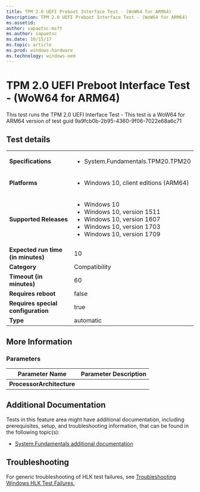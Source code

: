 ```yaml
---
title: TPM 2.0 UEFI Preboot Interface Test - (WoW64 for ARM64)
Description: TPM 2.0 UEFI Preboot Interface Test - (WoW64 for ARM64)
ms.assetid: 
author: sapaetsc-msft
ms.author: sapaetsc
ms.date: 10/15/17
ms.topic: article
ms.prod: windows-hardware
ms.technology: windows-oem
---
```


# TPM 2.0 UEFI Preboot Interface Test - (WoW64 for ARM64)

This test runs the TPM 2.0 UEFI Interface Test - This test is a WoW64 for ARM64 version of test guid 9a9fcb0b-2b95-4360-9f06-7022e68a6c71

## Test details
|||
|---|---|
| **Specifications**  | <ul><li>System.Fundamentals.TPM20.TPM20</li></ul> |  
| **Platforms**   | <ul><li>Windows 10, client editions (ARM64)</li></ul> |
| **Supported Releases** | <ul><li>Windows 10</li><li>Windows 10, version 1511</li><li>Windows 10, version 1607</li><li>Windows 10, version 1703</li><li>Windows 10, version 1709</li></ul> |
|**Expected run time (in minutes)**| 10 |
|**Category**| Compatibility |
|**Timeout (in minutes)**| 60 |
|**Requires reboot**| false |
|**Requires special configuration**| true |
|**Type**| automatic |

## More Information
### Parameters
| Parameter Name | Parameter Description |
| -------------- | ----------------------|
| **ProcessorArchitecture** |  |



## Additional Documentation
Tests in this feature area might have additional documentation, including prerequisites, setup, and troubleshooting information, that can be found in the following topic(s): <ul><li>[System.Fundamentals additional documentation](https:\//docs.microsoft.com/en-us/windows-hardware/test/hlk/testref/system-fundamentals-additional-documentation.md)</li></ul>

## Troubleshooting
For generic troubleshooting of HLK test failures, see [Troubleshooting Windows HLK Test Failures.](https://docs.microsoft.com/en-us/windows-hardware/HLK/troubleshooting.html)